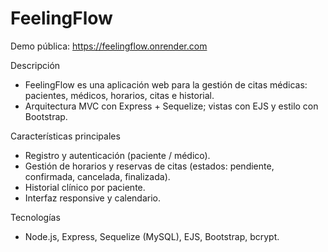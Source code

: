 # FeelingFlow

Demo pública: https://feelingflow.onrender.com

Descripción
- FeelingFlow es una aplicación web para la gestión de citas médicas: pacientes, médicos, horarios, citas e historial.
- Arquitectura MVC con Express + Sequelize; vistas con EJS y estilo con Bootstrap.

Características principales
- Registro y autenticación (paciente / médico).
- Gestión de horarios y reservas de citas (estados: pendiente, confirmada, cancelada, finalizada).
- Historial clínico por paciente.
- Interfaz responsive y calendario.

Tecnologías
- Node.js, Express, Sequelize (MySQL), EJS, Bootstrap, bcrypt.
